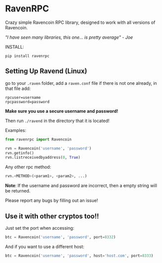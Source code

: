 # RavenRPC

Crazy simple Ravencoin RPC library, designed to work with all versions of Ravencoin.

*"I have seen many libraries, this one... is pretty average" - Joe*

INSTALL:

```
pip install ravenrpc
```

## Setting Up Ravend (Linux)

go to your `.raven` folder, add a `raven.conf` file if there is not one already, in that file add:

```
rpcuser=username
rpcpassword=password
```

**Make sure you use a secure username and password!**

Then run `./ravend` in the directory that it is located!

Examples:

```python
from ravenrpc import Ravencoin

rvn = Ravencoin('username', 'password')
rvn.getinfo()
rvn.listreceivedbyaddress(0, True)
```

Any other rpc method:

```python
rvn.<METHOD>(<param1>, <param2>, ...)
```

**Note**: If the username and password are incorrect, then a empty string will be returned. 

Please report any bugs by filling out an issue!

## Use it with other cryptos too!!

Just set the port when accessing:

```python
btc = Ravencoin('username', 'password', port=8332)
```

And if you want to use a different host:

```python
btc = Ravencoin('username', 'password', host='host.com', port=8333)
```
